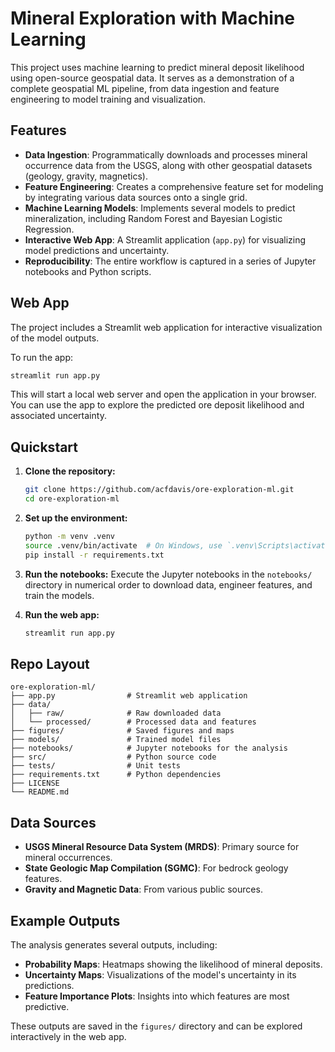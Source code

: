 # Mineral Exploration with Machine Learning

This project uses machine learning to predict mineral deposit likelihood using open-source geospatial data. It serves as a demonstration of a complete geospatial ML pipeline, from data ingestion and feature engineering to model training and visualization.

## Features

- **Data Ingestion**: Programmatically downloads and processes mineral occurrence data from the USGS, along with other geospatial datasets (geology, gravity, magnetics).
- **Feature Engineering**: Creates a comprehensive feature set for modeling by integrating various data sources onto a single grid.
- **Machine Learning Models**: Implements several models to predict mineralization, including Random Forest and Bayesian Logistic Regression.
- **Interactive Web App**: A Streamlit application (`app.py`) for visualizing model predictions and uncertainty.
- **Reproducibility**: The entire workflow is captured in a series of Jupyter notebooks and Python scripts.

## Web App

The project includes a Streamlit web application for interactive visualization of the model outputs.

To run the app:

```bash
streamlit run app.py
```

This will start a local web server and open the application in your browser. You can use the app to explore the predicted ore deposit likelihood and associated uncertainty.

## Quickstart

1. **Clone the repository:**

   ```bash
   git clone https://github.com/acfdavis/ore-exploration-ml.git
   cd ore-exploration-ml
   ```

2. **Set up the environment:**

   ```bash
   python -m venv .venv
   source .venv/bin/activate  # On Windows, use `.venv\Scripts\activate`
   pip install -r requirements.txt
   ```

3. **Run the notebooks:**
   Execute the Jupyter notebooks in the `notebooks/` directory in numerical order to download data, engineer features, and train the models.

4. **Run the web app:**

   ```bash
   streamlit run app.py
   ```

## Repo Layout

```text
ore-exploration-ml/
├── app.py                # Streamlit web application
├── data/
│   ├── raw/              # Raw downloaded data
│   └── processed/        # Processed data and features
├── figures/              # Saved figures and maps
├── models/               # Trained model files
├── notebooks/            # Jupyter notebooks for the analysis
├── src/                  # Python source code
├── tests/                # Unit tests
├── requirements.txt      # Python dependencies
├── LICENSE
└── README.md
```

## Data Sources

- **USGS Mineral Resource Data System (MRDS)**: Primary source for mineral occurrences.
- **State Geologic Map Compilation (SGMC)**: For bedrock geology features.
- **Gravity and Magnetic Data**: From various public sources.

## Example Outputs

The analysis generates several outputs, including:

- **Probability Maps**: Heatmaps showing the likelihood of mineral deposits.
- **Uncertainty Maps**: Visualizations of the model's uncertainty in its predictions.
- **Feature Importance Plots**: Insights into which features are most predictive.

These outputs are saved in the `figures/` directory and can be explored interactively in the web app.


